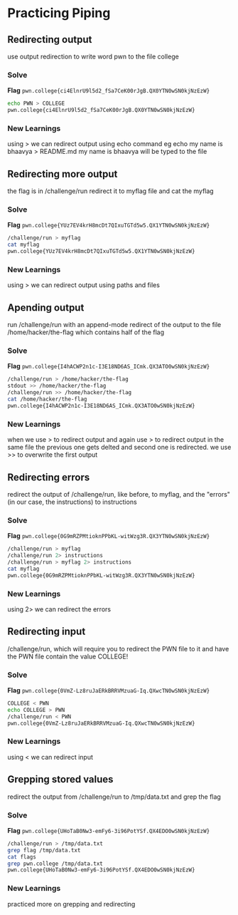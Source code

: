 # Practicing Piping


## Redirecting output
use output redirection to write word pwn to the file college 


### Solve
**Flag** `pwn.college{ci4ElnrU9l5d2_fSa7CeK00rJgB.QX0YTN0wSN0kjNzEzW}`

```bash
echo PWN > COLLEGE
pwn.college{ci4ElnrU9l5d2_fSa7CeK00rJgB.QX0YTN0wSN0kjNzEzW}
```
### New Learnings
using > we can redirect output using echo command
eg echo my name is bhaavya > README.md
my name is bhaavya will be typed to the file

## Redirecting more output
the flag is in /challenge/run redirect it to myflag file and cat the myflag


### Solve
**Flag** `pwn.college{YUz7EV4krH8mcDt7QIxuTGTd5w5.QX1YTN0wSN0kjNzEzW}`

```bash
/challenge/run > myflag
cat myflag
pwn.college{YUz7EV4krH8mcDt7QIxuTGTd5w5.QX1YTN0wSN0kjNzEzW}
```
### New Learnings
using > we can redirect output using paths and files



## Apending output
run /challenge/run with an append-mode redirect of the output to the file /home/hacker/the-flag which contains half of the flag


### Solve
**Flag** `pwn.college{I4hACWP2n1c-I3E18ND6AS_ICmk.QX3ATO0wSN0kjNzEzW}`

```bash
/challenge/run > /home/hacker/the-flag
stdout >> /home/hacker/the-flag
/challenge/run >> /home/hacker/the-flag
cat /home/hacker/the-flag
pwn.college{I4hACWP2n1c-I3E18ND6AS_ICmk.QX3ATO0wSN0kjNzEzW}
```
### New Learnings
when we use > to redirect output and again use > to redirect output in the same file the previous one gets delted and second one is redirected. we use >> to overwrite the first output


## Redirecting errors
redirect the output of /challenge/run, like before, to myflag, and the "errors" (in our case, the instructions) to instructions


### Solve
**Flag** `pwn.college{0G9mRZPMtioknPPbKL-witWzg3R.QX3YTN0wSN0kjNzEzW}`

```bash
/challenge/run > myflag
/challenge/run 2> instructions
/challenge/run > myflag 2> instructions
cat myflag
pwn.college{0G9mRZPMtioknPPbKL-witWzg3R.QX3YTN0wSN0kjNzEzW}
```
### New Learnings
using 2> we can redirect the errors




## Redirecting input
/challenge/run, which will require you to redirect the PWN file to it and have the PWN file contain the value COLLEGE!


### Solve
**Flag** `pwn.college{0VmZ-Lz8ruJaERkBRRVMzuaG-Iq.QXwcTN0wSN0kjNzEzW}`

```bash
COLLEGE < PWN
echo COLLEGE > PWN
/challenge/run < PWN
pwn.college{0VmZ-Lz8ruJaERkBRRVMzuaG-Iq.QXwcTN0wSN0kjNzEzW}
```
### New Learnings
using < we can redirect input



## Grepping stored values
redirect the output from /challenge/run to /tmp/data.txt and grep the flag


### Solve
**Flag** `pwn.college{UHoTaB0Nw3-emFy6-3i96PotYSf.QX4EDO0wSN0kjNzEzW}`

```bash
/challenge/run > /tmp/data.txt
grep flag /tmp/data.txt
cat flags
grep pwn.college /tmp/data.txt
pwn.college{UHoTaB0Nw3-emFy6-3i96PotYSf.QX4EDO0wSN0kjNzEzW}
```
### New Learnings
practiced more on grepping and redirecting
